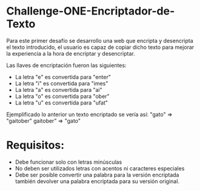 # Challenge-ONE-Encriptador-de-Texto
Para este primer desafío se desarrollo una web que encripta y desencripta el texto introducido, el usuario es capaz de copiar dicho texto para mejorar la experiencia a la hora de encriptar y desencriptar.

Las llaves de encriptación fueron las siguientes:
 * La letra "e" es convertida para "enter"
 * La letra "i" es convertida para "imes"
 * La letra "a" es convertida para "ai"
 * La letra "o" es convertida para "ober"
 * La letra "u" es convertida para "ufat"

Ejemplificado lo anterior un texto encriptado se vería así:
"gato" => "gaitober"
gaitober" => "gato"

# Requisitos:
  * Debe funcionar solo con letras minúsculas
  * No deben ser utilizados letras con acentos ni caracteres especiales
  * Debe ser posible convertir una palabra para la versión encriptada también devolver una palabra encriptada para su versión original.
